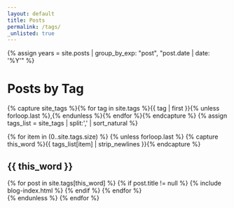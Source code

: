 ```yaml
---
layout: default
title: Posts
permalink: /tags/
_unlisted: true
---
```


{% assign years = site.posts | group_by_exp: "post", "post.date | date: '%Y'" %}

<h1>Posts by Tag</h1>

{% capture site_tags %}{% for tag in site.tags %}{{ tag | first }}{% unless forloop.last %},{% endunless %}{% endfor %}{% endcapture %}
{% assign tags_list = site_tags | split:',' | sort_natural %}

<div class="blog">
{% for item in (0..site.tags.size) %}
{% unless forloop.last %}
  {% capture this_word %}{{ tags_list[item] | strip_newlines }}{% endcapture %}
    <article id="{{ this_word }}">
        <h2 class="tag-heading tag-name">{{ this_word }}</h2>
        {% for post in site.tags[this_word] %}
            {% if post.title != null %}
                {% include blog-index.html %}
            {% endif %}
        {% endfor %}
    </article>
{% endunless %}
{% endfor %}
</div>